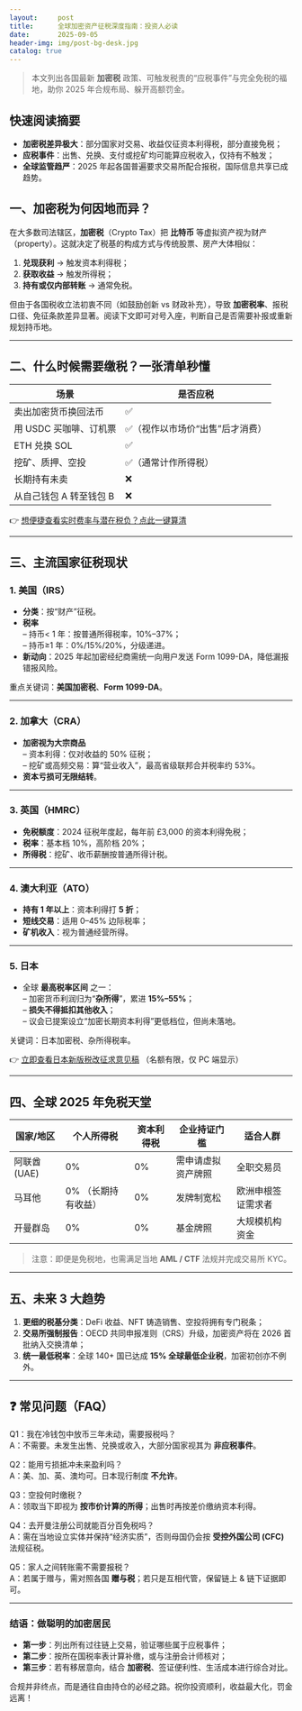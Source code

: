 ```yaml
---
layout:     post
title:      全球加密资产征税深度指南：投资人必读
date:       2025-09-05
header-img: img/post-bg-desk.jpg
catalog: true
---
```


> 本文列出各国最新 **加密税** 政策、可触发税责的“应税事件”与完全免税的福地，助你 2025 年合规布局、躲开高额罚金。

## 快速阅读摘要

- **加密税差异极大**：部分国家对交易、收益仅征资本利得税，部分直接免税；  
- **应税事件**：出售、兑换、支付或挖矿均可能算应税收入，仅持有不触发；  
- **全球监管趋严**：2025 年起各国普遍要求交易所配合报税，国际信息共享已成趋势。

## 一、加密税为何因地而异？

在大多数司法辖区，**加密税**（Crypto Tax）把 **比特币** 等虚拟资产视为财产（property）。这就决定了税基的构成方式与传统股票、房产大体相似：

1. **兑现获利** → 触发资本利得税；  
2. **获取收益** → 触发所得税；  
3. **持有或仅内部转账** → 通常免税。

但由于各国税收立法初衷不同（如鼓励创新 vs 财政补充），导致 **加密税率**、报税口径、免征条款差异显著。阅读下文即可对号入座，判断自己是否需要补报或重新规划持币地。

---

## 二、什么时候需要缴税？一张清单秒懂

| 场景 | 是否应税 |
|---|---|
| 卖出加密货币换回法币 | ✅ |
| 用 USDC 买咖啡、订机票 | ✅（视作以市场价“出售”后才消费） |
| ETH 兑换 SOL | ✅ |
| 挖矿、质押、空投 | ✅（通常计作所得税） |
| 长期持有未卖 | ❌ |
| 从自己钱包 A 转至钱包 B | ❌ |

👉 [想便捷查看实时费率与潜在税负？点此一键算清](https://okxdog.com/)

---

## 三、主流国家征税现状

### 1. 美国（IRS）
- **分类**：按“财产”征税。  
- **税率**  
  – 持币< 1 年：按普通所得税率，10%–37%；  
  – 持币≥1 年：0%/15%/20%，分级递进。  
- **新动向**：2025 年起加密经纪商需统一向用户发送 Form 1099-DA，降低漏报错报风险。

重点关键词：**美国加密税**、**Form 1099-DA**。

---

### 2. 加拿大（CRA）
- **加密视为大宗商品**  
  – 资本利得：仅对收益的 50% 征税；  
  – 挖矿或高频交易：算“营业收入”，最高省级联邦合并税率约 53%。  
- **资本亏损可无限结转**。

---

### 3. 英国（HMRC）
- **免税额度**：2024 征税年度起，每年前 £3,000 的资本利得免税；  
- **税率**：基本档 10%，高阶档 20%；  
- **所得税**：挖矿、收币薪酬按普通所得计税。

---

### 4. 澳大利亚（ATO）
- **持有 1 年以上**：资本利得打 **5 折**；  
- **短线交易**：适用 0–45% 边际税率；  
- **矿机收入**：视为普通经营所得。

---

### 5. 日本
- 全球 **最高税率区间** 之一：  
  – 加密货币利润归为“**杂所得**”，累进 **15%–55%**；  
  – **损失不得抵扣其他收入**；  
  – 议会已提案设立“加密长期资本利得”更低档位，但尚未落地。

关键词：日本加密税、杂所得税率。

👉 [立即查看日本新版税改征求意见稿](https://okxdog.com/) （名额有限，仅 PC 端显示）

---

## 四、全球 2025 年免税天堂

| 国家/地区 | 个人所得税 | 资本利得税 | 企业持证门槛 | 适合人群 |
|---|---|---|---|---|
| 阿联酋 (UAE) | 0% | 0% | 需申请虚拟资产牌照 | 全职交易员 |
| 马耳他 | 0% （长期持有收益） | 0% | 发牌制宽松 | 欧洲申根签证需求者 |
| 开曼群岛 | 0% | 0% | 基金牌照 | 大规模机构资金 |

> 注意：即便是免税地，也需满足当地 **AML / CTF** 法规并完成交易所 KYC。

---

## 五、未来 3 大趋势

1. **更细的税基分类**：DeFi 收益、NFT 铸造销售、空投将拥有专门税条；  
2. **交易所强制报告**：OECD 共同申报准则（CRS）升级，加密资产将在 2026 首批纳入交换清单；  
3. **统一最低税率**：全球 140+ 国已达成 **15% 全球最低企业税**，加密初创亦不例外。

---

## ❓ 常见问题（FAQ）

Q1：我在冷钱包中放币三年未动，需要报税吗？  
A：不需要。未发生出售、兑换或收入，大部分国家视其为 **非应税事件**。

Q2：能用亏损抵冲未来盈利吗？  
A：美、加、英、澳均可。日本现行制度 **不允许**。

Q3：空投何时缴税？  
A：领取当下即视为 **按市价计算的所得**；出售时再按差价缴纳资本利得。

Q4：去开曼注册公司就能百分百免税吗？  
A：需在当地设立实体并保持“经济实质”，否则母国仍会按 **受控外国公司 (CFC)** 法规征税。

Q5：家人之间转账需不需要报税？  
A：若属于赠与，需对照各国 **赠与税**；若只是互相代管，保留链上 & 链下证据即可。

---

### 结语：做聪明的加密居民

- **第一步**：列出所有过往链上交易，验证哪些属于应税事件；  
- **第二步**：按所在国税率表计算补缴，或与注册会计师核对；  
- **第三步**：若有移居意向，结合 **加密税**、签证便利性、生活成本进行综合对比。

合规并非终点，而是通往自由持仓的必经之路。祝你投资顺利，收益最大化，罚金远离！